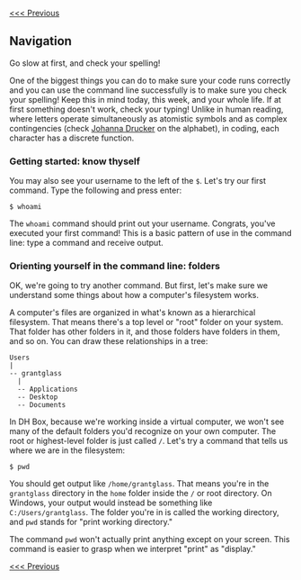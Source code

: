 [<<< Previous](getting-to-the-command-line.md) 

## Navigation



Go slow at first, and check your spelling!

One of the biggest things you can do to make sure your code runs correctly and you can use the command line successfully is to make sure you check your spelling! Keep this in mind today, this week, and your whole life. If at first something doesn't work, check your typing! Unlike in human reading, where letters operate simultaneously as atomistic symbols and as complex contingencies (check [Johanna Drucker](https://genius.com/Johanna-drucker-from-a-to-screen-annotated) on the alphabet), in coding, each character has a discrete function. 

### Getting started: know thyself

You may also see your username to the left of the `$`. Let's try our first command. Type the following and press enter:

```
$ whoami
```

The `whoami` command should print out your username. Congrats, you've executed your first command! This is a basic pattern of use in the command line: type a command and receive output.

### Orienting yourself in the command line: folders

OK, we're going to try another command. But first, let's make sure we understand some things about how a computer's filesystem works.

A computer's files are organized in what's known as a hierarchical filesystem. That means there's a top level or "root" folder on your system. That folder has other folders in it, and those folders have folders in them, and so on. You can draw these relationships in a tree:

```
Users
|
-- grantglass
  |
  -- Applications
  -- Desktop
  -- Documents
```

In DH Box, because we're working inside a virtual computer, we won't see many of the default folders you'd recognize on your own computer. The root or highest-level folder is just called `/`. Let's try a command that tells us where we are in the filesystem:

```
$ pwd
```

You should get output like `/home/grantglass`. That means you're in the `grantglass` directory in the `home` folder inside the `/` or root directory. On Windows, your output would instead be something like `C:/Users/grantglass`. The folder you're in is called the working directory, and `pwd` stands for "print working directory."

The command `pwd` won't actually print anything except on your screen. This command is easier to grasp when we interpret "print" as "display."



[<<< Previous](getting-to-the-command-line.md) 
  
